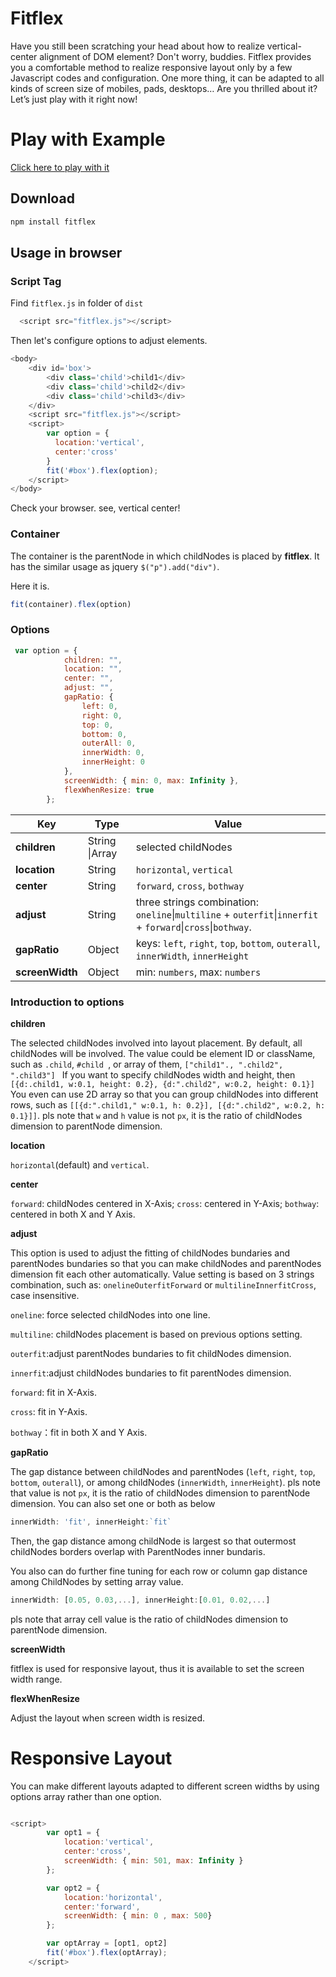 # Fitflex
Have you still been scratching your head about how to realize vertical-center alignment of DOM element?
Don't worry, buddies. Fitflex provides you a comfortable method to realize responsive layout only by a few Javascript codes and configuration. One more thing, it can be adapted to all kinds of screen size of mobiles, pads, desktops… 
Are you thrilled about it? Let’s just play with it right now!

# Play with Example 

[Click here to play with it](https://sunq0001.github.io/fitflex_visable/dist/)



## Download

```js
npm install fitflex
```

## Usage in browser
### Script Tag

Find `fitflex.js` in folder of `dist`

```js
  <script src="fitflex.js"></script>
```
Then let's configure options to adjust elements.

```js
<body>
    <div id='box'>
        <div class='child'>child1</div>
        <div class='child'>child2</div>
        <div class='child'>child3</div>
    </div>
    <script src="fitflex.js"></script>
    <script>
        var option = {
          location:'vertical',
          center:'cross'
        }
        fit('#box').flex(option);
    </script>
</body>
```
Check your browser. see, vertical center!

### Container
The container is the parentNode in which childNodes is placed by **fitflex**. 
It has the similar usage as jquery `$("p").add("div")`.

Here it is.

```js
fit(container).flex(option)
```


### Options

```js
 var option = {
            children: "",
            location: "",
            center: "",
            adjust: "",
            gapRatio: {
                left: 0,
                right: 0,
                top: 0,
                bottom: 0,
                outerAll: 0,
                innerWidth: 0,
                innerHeight: 0
            },
            screenWidth: { min: 0, max: Infinity },
            flexWhenResize: true
        };
```

| Key             | Type           | Value                                                                                                       |
| --------------- | -------------- | ----------------------------------------------------------------------------------------------------------- |
| **children**    | String \|Array | selected childNodes                                                                                         |
| **location**    | String         | `horizontal`, `vertical`                                                                                    |
| **center**      | String         | `forward`, `cross`, `bothway`                                                                               |
| **adjust**      | String         | three strings combination: `oneline`\|`multiline` + `outerfit`\|`innerfit` + `forward`\|`cross`\|`bothway`. |
| **gapRatio**    | Object         | keys: `left`, `right`, `top`, `bottom`, `outerall`, `innerWidth`, `innerHeight`                             |
| **screenWidth** | Object         | min: `numbers`, max: `numbers`                                                                              |

### Introduction to options

**children**

The selected childNodes involved into layout placement. By default, all childNodes will be involved.  The value could be element ID or className, such as 
`.child`, `#child `, 
or array of them, 
`["child1"., ".child2", ".child3"] `
If you want to specify childNodes width and height, then 
`[{d:.child1, w:0.1, height: 0.2}, {d:".child2", w:0.2, height: 0.1}]` 
You even can use 2D array so that you can group childNodes into different rows, such as 
`[[{d:".child1," w:0.1, h: 0.2}], [{d:".child2", w:0.2, h: 0.1}]]`. 
pls note that `w` and `h` value is not `px`, it is the ratio of childNodes dimension to parentNode dimension. 

**location**

`horizontal`(default) and `vertical`. 

**center**

`forward`: childNodes centered in X-Axis; 
`cross`: centered in Y-Axis; 
`bothway`: centered in both X and Y Axis.

**adjust**

This option is used to adjust the fitting of childNodes bundaries and parentNodes bundaries so that you can make childNodes and parentNodes dimension fit each other automatically. Value setting is based on 3 strings combination, such as: 
`onelineOuterfitForward` or `multilineInnerfitCross`, case insensitive.  

`oneline`: force selected childNodes into one line. 

`multiline`: childNodes placement is based on previous options setting.

`outerfit`:adjust parentNodes bundaries to fit childNodes dimension. 

`innerfit`:adjust childNodes bundaries to fit parentNodes dimension. 

`forward`: fit in X-Axis. 

`cross`: fit in Y-Axis.

`bothway`：fit in both X and Y Axis.

**gapRatio**

The gap distance between childNodes and parentNodes (`left`, `right`, `top`, `bottom`, `outerall`), or among childNodes (`innerWidth`, `innerHeight`). pls note that value is not `px`, it is the ratio of childNodes dimension to parentNode dimension. 
You can also set one or both as below

```js
innerWidth: 'fit', innerHeight:`fit`
```
Then, the gap distance among childNode is largest so that outermost childNodes borders overlap with ParentNodes inner bundaris. 

You also can do further fine tuning for each row or column gap distance among ChildNodes by setting array value. 

```js
innerWidth: [0.05, 0.03,...], innerHeight:[0.01, 0.02,...]
```
pls note that array cell value is the ratio of childNodes dimension to parentNode dimension. 


**screenWidth**

fitflex is used for responsive layout, thus it is available to set the screen width range. 

**flexWhenResize**

Adjust the layout when screen width is resized. 



# Responsive Layout 

You can make different layouts adapted to different screen widths by using options array rather than one option. 

```js

<script>
        var opt1 = {
            location:'vertical',
            center:'cross',
            screenWidth: { min: 501, max: Infinity }
        }; 

        var opt2 = {
            location:'horizontal',
            center:'forward',
            screenWidth: { min: 0 , max: 500}
        };

        var optArray = [opt1, opt2]
        fit('#box').flex(optArray);
    </script>

```






